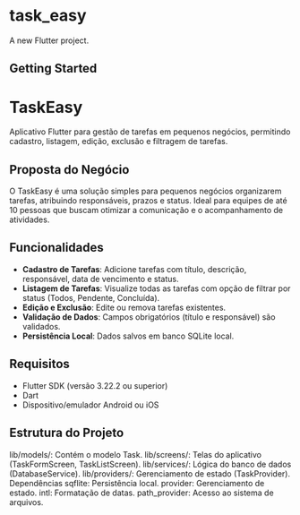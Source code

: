 # task_easy

A new Flutter project.

## Getting Started

# TaskEasy

Aplicativo Flutter para gestão de tarefas em pequenos negócios, permitindo cadastro, listagem, edição, exclusão e filtragem de tarefas.

## Proposta do Negócio
O TaskEasy é uma solução simples para pequenos negócios organizarem tarefas, atribuindo responsáveis, prazos e status. Ideal para equipes de até 10 pessoas que buscam otimizar a comunicação e o acompanhamento de atividades.

## Funcionalidades
- **Cadastro de Tarefas**: Adicione tarefas com título, descrição, responsável, data de vencimento e status.
- **Listagem de Tarefas**: Visualize todas as tarefas com opção de filtrar por status (Todos, Pendente, Concluída).
- **Edição e Exclusão**: Edite ou remova tarefas existentes.
- **Validação de Dados**: Campos obrigatórios (título e responsável) são validados.
- **Persistência Local**: Dados salvos em banco SQLite local.

## Requisitos
- Flutter SDK (versão 3.22.2 ou superior)
- Dart
- Dispositivo/emulador Android ou iOS

## Estrutura do Projeto
lib/models/: Contém o modelo Task.
lib/screens/: Telas do aplicativo (TaskFormScreen, TaskListScreen).
lib/services/: Lógica do banco de dados (DatabaseService).
lib/providers/: Gerenciamento de estado (TaskProvider).
Dependências
sqflite: Persistência local.
provider: Gerenciamento de estado.
intl: Formatação de datas.
path_provider: Acesso ao sistema de arquivos.

